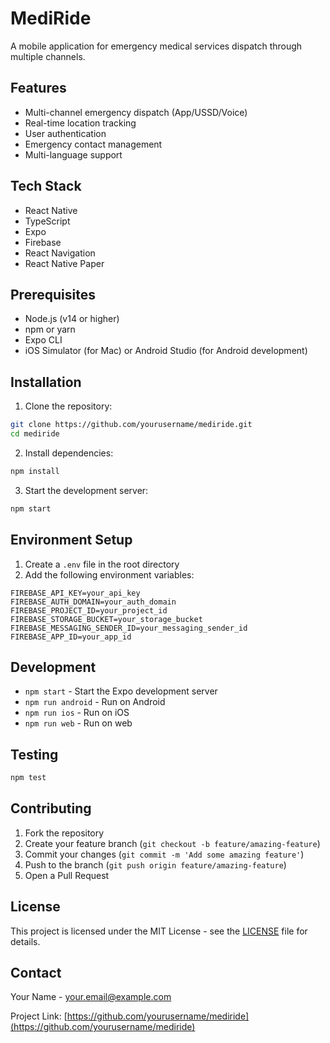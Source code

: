 # MediRide

A mobile application for emergency medical services dispatch through multiple channels.

## Features

- Multi-channel emergency dispatch (App/USSD/Voice)
- Real-time location tracking
- User authentication
- Emergency contact management
- Multi-language support

## Tech Stack

- React Native
- TypeScript
- Expo
- Firebase
- React Navigation
- React Native Paper

## Prerequisites

- Node.js (v14 or higher)
- npm or yarn
- Expo CLI
- iOS Simulator (for Mac) or Android Studio (for Android development)

## Installation

1. Clone the repository:
```bash
git clone https://github.com/yourusername/mediride.git
cd mediride
```

2. Install dependencies:
```bash
npm install
```

3. Start the development server:
```bash
npm start
```

## Environment Setup

1. Create a `.env` file in the root directory
2. Add the following environment variables:
```
FIREBASE_API_KEY=your_api_key
FIREBASE_AUTH_DOMAIN=your_auth_domain
FIREBASE_PROJECT_ID=your_project_id
FIREBASE_STORAGE_BUCKET=your_storage_bucket
FIREBASE_MESSAGING_SENDER_ID=your_messaging_sender_id
FIREBASE_APP_ID=your_app_id
```

## Development

- `npm start` - Start the Expo development server
- `npm run android` - Run on Android
- `npm run ios` - Run on iOS
- `npm run web` - Run on web

## Testing

```bash
npm test
```

## Contributing

1. Fork the repository
2. Create your feature branch (`git checkout -b feature/amazing-feature`)
3. Commit your changes (`git commit -m 'Add some amazing feature'`)
4. Push to the branch (`git push origin feature/amazing-feature`)
5. Open a Pull Request

## License

This project is licensed under the MIT License - see the [LICENSE](LICENSE) file for details.

## Contact

Your Name - your.email@example.com

Project Link: [https://github.com/yourusername/mediride](https://github.com/yourusername/mediride) 